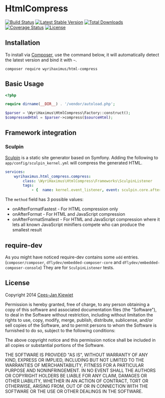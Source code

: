 HtmlCompress
============

[![Build Status](https://travis-ci.org/WyriHaximus/HtmlCompress.png)](https://travis-ci.org/WyriHaximus/HtmlCompress)
[![Latest Stable Version](https://poser.pugx.org/WyriHaximus/html-compress/v/stable.png)](https://packagist.org/packages/WyriHaximus/html-compress)
[![Total Downloads](https://poser.pugx.org/WyriHaximus/html-compress/downloads.png)](https://packagist.org/packages/WyriHaximus/html-compress)
[![Coverage Status](https://coveralls.io/repos/WyriHaximus/HtmlCompress/badge.png)](https://coveralls.io/r/WyriHaximus/HtmlCompress)
[![License](https://poser.pugx.org/wyrihaximus/html-compress/license.png)](https://packagist.org/packages/wyrihaximus/html-compress)

## Installation ##

To install via [Composer](http://getcomposer.org/), use the command below, it will automatically detect the latest version and bind it with `~`.

```
composer require wyrihaximus/html-compress 
```

## Basic Usage ##

```php
<?php

require dirname(__DIR__) . '/vendor/autoload.php';

$parser = \WyriHaximus\HtmlCompress\Factory::construct();
$compressedHtml = $parser->compress($sourceHtml);
```

## Framework integration ##

### Sculpin ###

[Sculpin](https://sculpin.io/) is a static site generator based on Symfony. Adding the following to `app/config/sculpin_kernel.yml` will compress the generated HTML.

```yml
services:
    wyrihaximus.html_compress.compress:
        class: \WyriHaximus\HtmlCompress\Frameworks\SculpinListener
        tags:
            - {  name: kernel.event_listener, event: sculpin.core.after_format, method: onAfterFormatSmallest }
```

The `method` field has 3 possible values:
* onAfterFormatFastest - For HTML compression only
* onAfterFormat - For HTML and JavaScript compression
* onAfterFormatSmallest - For HTML and JavaScript compression where it lets all known JavaScript minifiers compete who can produce the smallest result

## require-dev ##

As you might have noticed require-dev contains some `odd` entries. (`composer/composer`, `dflydev/embedded-composer-core` and `dflydev/embedded-composer-console`) They are for `SculpinListener` tests.

## License ##

Copyright 2014 [Cees-Jan Kiewiet](http://wyrihaximus.net/)

Permission is hereby granted, free of charge, to any person
obtaining a copy of this software and associated documentation
files (the "Software"), to deal in the Software without
restriction, including without limitation the rights to use,
copy, modify, merge, publish, distribute, sublicense, and/or sell
copies of the Software, and to permit persons to whom the
Software is furnished to do so, subject to the following
conditions:

The above copyright notice and this permission notice shall be
included in all copies or substantial portions of the Software.

THE SOFTWARE IS PROVIDED "AS IS", WITHOUT WARRANTY OF ANY KIND,
EXPRESS OR IMPLIED, INCLUDING BUT NOT LIMITED TO THE WARRANTIES
OF MERCHANTABILITY, FITNESS FOR A PARTICULAR PURPOSE AND
NONINFRINGEMENT. IN NO EVENT SHALL THE AUTHORS OR COPYRIGHT
HOLDERS BE LIABLE FOR ANY CLAIM, DAMAGES OR OTHER LIABILITY,
WHETHER IN AN ACTION OF CONTRACT, TORT OR OTHERWISE, ARISING
FROM, OUT OF OR IN CONNECTION WITH THE SOFTWARE OR THE USE OR
OTHER DEALINGS IN THE SOFTWARE.
